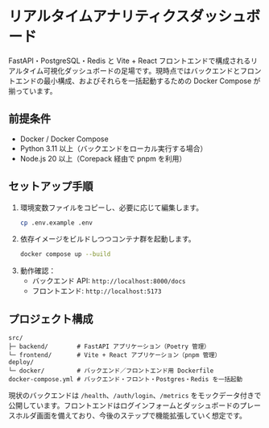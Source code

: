 # リアルタイムアナリティクスダッシュボード

FastAPI・PostgreSQL・Redis と Vite + React フロントエンドで構成されるリアルタイム可視化ダッシュボードの足場です。現時点ではバックエンドとフロントエンドの最小構成、およびそれらを一括起動するための Docker Compose が揃っています。

## 前提条件
- Docker / Docker Compose
- Python 3.11 以上（バックエンドをローカル実行する場合）
- Node.js 20 以上（Corepack 経由で pnpm を利用）

## セットアップ手順
1. 環境変数ファイルをコピーし、必要に応じて編集します。
   ```bash
   cp .env.example .env
   ```
2. 依存イメージをビルドしつつコンテナ群を起動します。
   ```bash
   docker compose up --build
   ```
3. 動作確認：
   - バックエンド API: `http://localhost:8000/docs`
   - フロントエンド: `http://localhost:5173`

## プロジェクト構成
```
src/
├─ backend/        # FastAPI アプリケーション（Poetry 管理）
└─ frontend/       # Vite + React アプリケーション（pnpm 管理）
deploy/
└─ docker/         # バックエンド／フロントエンド用 Dockerfile
docker-compose.yml # バックエンド・フロント・Postgres・Redis を一括起動
```

現状のバックエンドは `/health`、`/auth/login`、`/metrics` をモックデータ付きで公開しています。フロントエンドはログインフォームとダッシュボードのプレースホルダ画面を備えており、今後のステップで機能拡張していく想定です。
